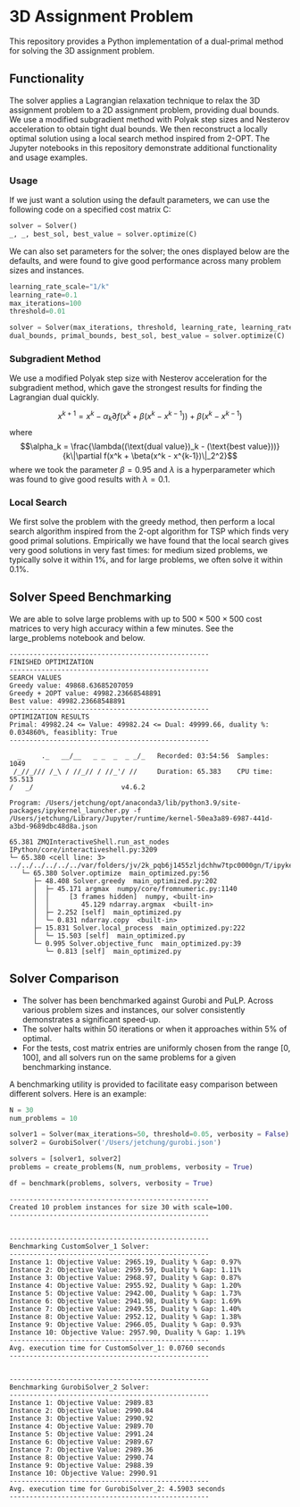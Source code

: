 # 3D Assignment Problem

This repository provides a Python implementation of a dual-primal method for solving the 3D assignment problem.

## Functionality

The solver applies a Lagrangian relaxation technique to relax the 3D assignment problem to a 2D assignment problem, providing dual bounds. We use a modified subgradient method with Polyak step sizes and Nesterov acceleration to obtain tight dual bounds. We then reconstruct a locally optimal solution using a local search method inspired from 2-OPT. The Jupyter notebooks in this repository demonstrate additional functionality and usage examples.

### Usage
If we just want a solution using the default parameters, we can use the following code on a specified cost matrix C: 
```python
solver = Solver()
_, _, best_sol, best_value = solver.optimize(C) 
```

We can also set parameters for the solver; the ones displayed below are the defaults, and were found to give good performance across many problem sizes and instances. 
```python
learning_rate_scale="1/k"
learning_rate=0.1
max_iterations=100
threshold=0.01

solver = Solver(max_iterations, threshold, learning_rate, learning_rate_scale, beta) # all are optional 
dual_bounds, primal_bounds, best_sol, best_value = solver.optimize(C) 
```

### Subgradient Method
We use a modified Polyak step size with Nesterov acceleration for the subgradient method, which gave the strongest results for finding the Lagrangian dual quickly.

$$x^{k+1} = x^k - \alpha_k \partial f(x^k + \beta(x^k - x^{k-1})) + \beta(x^k - x^{k-1})
$$
where $$\alpha_k = \frac{\lambda((\text{dual value})_k - (\text{best value}))}{k\|\partial f(x^k + \beta(x^k - x^{k-1})\|_2^2}$$
where we took the parameter $\beta = 0.95$
and $\lambda$ is a hyperparameter which was found to give good results with $\lambda = 0.1$.


### Local Search
We first solve the problem with the greedy method, then perform a local search algorithm inspired from the 2-opt algorithm for TSP which finds very good primal solutions. Empirically we have found that the local search gives very good solutions in very fast times: for medium sized problems, we typically solve it within 1%, and for large problems, we often solve it within 0.1%.


## Solver Speed Benchmarking
We are able to solve large problems with up to $500 \times 500 \times 500$ cost matrices to very high accuracy within a few minutes. See the large_problems notebook and below.

```
--------------------------------------------------
FINISHED OPTIMIZATION
--------------------------------------------------
SEARCH VALUES
Greedy value: 49868.63685207059
Greedy + 2OPT value: 49982.23668548891
Best value: 49982.23668548891
--------------------------------------------------
OPTIMIZATION RESULTS
Primal: 49982.24 <= Value: 49982.24 <= Dual: 49999.66, duality %: 0.034860%, feasiblity: True
--------------------------------------------------

  _     ._   __/__   _ _  _  _ _/_   Recorded: 03:54:56  Samples:  1049
 /_//_/// /_\ / //_// / //_'/ //     Duration: 65.383    CPU time: 55.513
/   _/                      v4.6.2

Program: /Users/jetchung/opt/anaconda3/lib/python3.9/site-packages/ipykernel_launcher.py -f /Users/jetchung/Library/Jupyter/runtime/kernel-50ea3a89-6987-441d-a3bd-9689dbc48d8a.json

65.381 ZMQInteractiveShell.run_ast_nodes  IPython/core/interactiveshell.py:3209
└─ 65.380 <cell line: 3>  ../../../../../../var/folders/jv/2k_pqb6j1455zljdchhw7tpc0000gn/T/ipykernel_87258/1998096011.py:3
   └─ 65.380 Solver.optimize  main_optimized.py:56
      ├─ 48.408 Solver.greedy  main_optimized.py:202
      │  ├─ 45.171 argmax  numpy/core/fromnumeric.py:1140
      │  │     [3 frames hidden]  numpy, <built-in>
      │  │        45.129 ndarray.argmax  <built-in>
      │  ├─ 2.252 [self]  main_optimized.py
      │  └─ 0.831 ndarray.copy  <built-in>
      ├─ 15.831 Solver.local_process  main_optimized.py:222
      │  └─ 15.503 [self]  main_optimized.py
      └─ 0.995 Solver.objective_func  main_optimized.py:39
         └─ 0.813 [self]  main_optimized.py
```
## Solver Comparison

- The solver has been benchmarked against Gurobi and PuLP. Across various problem sizes and instances, our solver consistently demonstrates a significant speed-up.
- The solver halts within 50 iterations or when it approaches within 5% of optimal.
- For the tests, cost matrix entries are uniformly chosen from the range [0, 100], and all solvers run on the same problems for a given benchmarking instance.

A benchmarking utility is provided to facilitate easy comparison between different solvers. Here is an example:
```python
N = 30
num_problems = 10

solver1 = Solver(max_iterations=50, threshold=0.05, verbosity = False)
solver2 = GurobiSolver('/Users/jetchung/gurobi.json')

solvers = [solver1, solver2]
problems = create_problems(N, num_problems, verbosity = True)

df = benchmark(problems, solvers, verbosity = True)
```

```
--------------------------------------------------
Created 10 problem instances for size 30 with scale=100.
--------------------------------------------------


--------------------------------------------------
Benchmarking CustomSolver_1 Solver:
--------------------------------------------------
Instance 1: Objective Value: 2965.19, Duality % Gap: 0.97%
Instance 2: Objective Value: 2959.59, Duality % Gap: 1.11%
Instance 3: Objective Value: 2968.97, Duality % Gap: 0.87%
Instance 4: Objective Value: 2955.92, Duality % Gap: 1.20%
Instance 5: Objective Value: 2942.00, Duality % Gap: 1.73%
Instance 6: Objective Value: 2941.98, Duality % Gap: 1.69%
Instance 7: Objective Value: 2949.55, Duality % Gap: 1.40%
Instance 8: Objective Value: 2952.12, Duality % Gap: 1.38%
Instance 9: Objective Value: 2966.05, Duality % Gap: 0.93%
Instance 10: Objective Value: 2957.90, Duality % Gap: 1.19%
--------------------------------------------------
Avg. execution time for CustomSolver_1: 0.0760 seconds
--------------------------------------------------


--------------------------------------------------
Benchmarking GurobiSolver_2 Solver:
--------------------------------------------------
Instance 1: Objective Value: 2989.83
Instance 2: Objective Value: 2990.84
Instance 3: Objective Value: 2990.92
Instance 4: Objective Value: 2989.70
Instance 5: Objective Value: 2991.24
Instance 6: Objective Value: 2989.67
Instance 7: Objective Value: 2989.36
Instance 8: Objective Value: 2990.74
Instance 9: Objective Value: 2988.39
Instance 10: Objective Value: 2990.91
--------------------------------------------------
Avg. execution time for GurobiSolver_2: 4.5903 seconds
--------------------------------------------------
```
